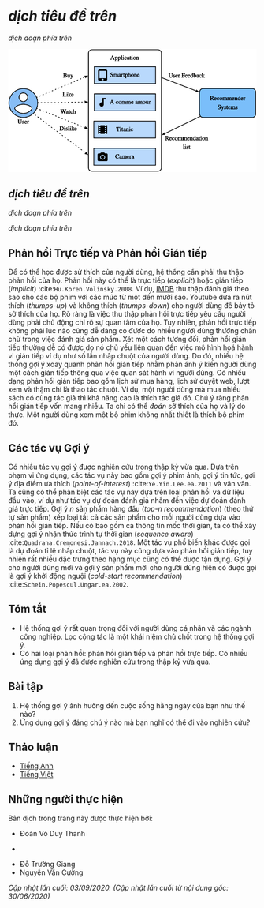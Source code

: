 <!-- ===================== Bắt đầu dịch Phần 1 ==================== -->

<!--
# Overview of Recommender Systems
-->

# *dịch tiêu đề trên*


<!--
In the last decade, the Internet has evolved into a platform for large-scale online services, 
which profoundly changed the way we communicate, read news, buy products, and watch movies.
In the meanwhile, the unprecedented number of items (we use the term *item* to refer to movies, news, books, and products.) 
offered online requires a system that can help us discover items that we preferred. 
Recommender systems are therefore powerful information filtering tools 
that can facilitate personalized services and provide tailored experience to individual users. 
In short, recommender systems play a pivotal role in utilizing the wealth of data available to make choices manageable.
Nowadays, recommender systems are at the core of a number of online services providers such as Amazon, Netflix, and YouTube. 
Recall the example of Deep learning books recommended by Amazon in :numref:`subsec_recommender_systems`. 
The benefits of employing recommender systems are two-folds: 
On the one hand, it can largely reduce users' effort in finding items and alleviate the issue of information overload. 
On the other hand, it can add business value to  online service providers and is an important source of revenue.
This chapter will introduce the fundamental concepts, classic models and recent advances 
with deep learning in the field of recommender systems, together with implemented examples.
-->

*dịch đoạn phía trên*

<!--
![Illustration of the Recommendation Process](../img/rec-intro.svg)
-->

![*dịch mô tả phía trên*](../img/rec-intro.svg)


<!--
## Collaborative Filtering
-->

## *dịch tiêu đề trên*


<!--
We start the journey with the important concept in recommender systems---collaborative filtering (CF), 
which was first coined by the Tapestry system :cite:`Goldberg.Nichols.Oki.ea.1992`, 
referring to "people collaborate to help one another perform the filtering process 
in order to handle the large amounts of email and messages posted to newsgroups".
This term has been enriched with more senses. In a broad sense, it is the process of
filtering for information or patterns using techniques involving collaboration among multiple users, agents, and data sources. 
CF has many forms and numerous CF methods proposed since its advent.
-->

*dịch đoạn phía trên*


<!--
Overall, CF techniques can be categorized into: memory-based CF, model-based CF, and their hybrid :cite:`Su.Khoshgoftaar.2009`.
Representative memory-based CF techniques are nearest neighbor-based CF such as user-based CF and item-based CF :cite:`Sarwar.Karypis.Konstan.ea.2001`.
Latent factor models such as matrix factorization are examples of model-based CF.
Memory-based CF has limitations in dealing with sparse and large-scale data since it computes the similarity values based on common items.
Model-based methods become more popular with its better capability in dealing with sparsity and scalability.
Many model-based CF approaches can be extended with neural networks, 
leading to more flexible and scalable models with the computation acceleration in deep learning :cite:`Zhang.Yao.Sun.ea.2019`.
In general, CF only uses the user-item interaction data to make predictions and recommendations.
Besides CF, content-based and context-based recommender systems are also useful in incorporating 
the content descriptions of items/users and contextual signals such as timestamps and locations.
Obviously, we may need to adjust the model types/structures when different input data is available.
-->

*dịch đoạn phía trên*

<!-- ===================== Kết thúc dịch Phần 1 ===================== -->

<!-- ===================== Bắt đầu dịch Phần 2 ===================== -->

<!--
## Explicit Feedback and Implicit Feedback
-->

## Phản hồi Trực tiếp và Phản hồi Gián tiếp


<!--
To learn the preference of users, the system shall collect feedback from them.
The feedback can be either explicit or implicit :cite:`Hu.Koren.Volinsky.2008`.
For example, [IMDB](https://www.imdb.com/) collects star ratings ranging from one to ten stars for movies.
YouTube provides the thumbs-up and thumbs-down buttons for users to show their preferences.
It is apparent that gathering explicit feedback requires users to indicate their interests proactively.
Nonetheless, explicit feedback is not always readily available as many users may be reluctant to rate products.
Relatively speaking, implicit feedback is often readily available since it is mainly concerned with modeling implicit behavior such user clicks.
As such, many recommender systems are centered on implicit feedback which indirectly reflects user's opinion through observing user behavior.
There are diverse forms of implicit feedback including purchase history, browsing history, watches and even mouse movements.
For example, a user that purchased many books by the same author probably likes that author.
Note that implicit feedback is inherently noisy. 
We can only *guess* their preferences and true motives.
A user watched a movie does not necessarily indicate a positive view of that movie.
-->

Để có thể học được sử thích của người dùng, hệ thống cần phải thu thập phản hồi của họ.
Phản hồi này có thể là trực tiếp (*explicit*) hoặc gián tiếp (*implicit*) :cite:`Hu.Koren.Volinsky.2008`.
Ví dụ, [IMDB](https://www.imdb.com/) thu thập đánh giá theo sao cho các bộ phim với các mức từ một đến mười sao.
Youtube đưa ra nút thích (*thumps-up*) và không thích (*thumps-down*) cho người dùng để bảy tỏ sở thích của họ.
Rõ ràng là việc thu thập phản hồi trực tiếp yêu cầu người dùng phải chủ động chỉ rõ sự quan tâm của họ.
Tuy nhiên, phản hồi trực tiếp không phải lúc nào cũng dễ dàng có được do nhiều người dùng thường chần chừ trong việc đánh giá sản phẩm.
Xét một cách tương đối, phản hồi gián tiếp thường dễ có được do nó chủ yếu liên quan đến việc mô hình hoá hành vi gián tiếp ví dụ như số lần nhấp chuột của người dùng.
Do đó, nhiều hệ thống gợi ý xoay quanh phản hồi gián tiếp nhằm phản ánh ý kiến người dùng một cách gián tiếp thông qua việc quan sát hành vi người dùng.
Có nhiều dạng phản hồi gián tiếp bao gồm lịch sử mua hàng, lịch sử duyệt web, lượt xem và thậm chí là thao tác chuột.
Ví dụ, một người dùng mà mua nhiều sách có cùng tác giả thì khả năng cao là thích tác giả đó.
Chú ý ràng phản hồi gián tiếp vốn mang nhiễu.
Ta chỉ có thể *đoán* sở thích của họ và lý do thực.
Một người dùng xem một bộ phim không nhất thiết là thích bộ phim đó.


<!--
## Recommendation Tasks
-->

## Các tác vụ Gợi ý


<!--
A number of recommendation tasks have been investigated in the past decades.
Based on the domain of applications, there are movies recommendation, news recommendations, point-of-interest recommendation :cite:`Ye.Yin.Lee.ea.2011` and so forth.
It is also possible to differentiate the tasks based on the types of feedback and input data, for example, the rating prediction task aims to predict the explicit ratings.
Top-$n$ recommendation (item ranking) ranks all items for each user personally based on the implicit feedback.
If time-stamp information is also included, we can build sequence-aware recommendation :cite:`Quadrana.Cremonesi.Jannach.2018`.
Another popular task is called click-through rate prediction, which is also based on implicit feedback, but various categorical features can be utilized.
Recommending for new users and recommending new items to existing users are called cold-start recommendation :cite:`Schein.Popescul.Ungar.ea.2002`.
-->

Có nhiều tác vụ gợi ý được nghiên cứu trong thập kỷ vừa qua.
Dựa trên phạm vi ứng dụng, các tác vụ này bao gồm gợi ý phim ảnh, gợi ý tin tức, gợi ý địa điểm ưa thích (*point-of-interest*) :cite:`Ye.Yin.Lee.ea.2011` và vân vân.
Ta cũng có thể phân biệt các tác vụ này dựa trên loại phản hồi và dữ liệu đầu vào, ví dụ như tác vụ dự đoán đánh giá nhắm đến việc dự đoán đánh giá trực tiếp.
Gợi ý $n$ sản phẩm hàng đầu (*top-$n$ recommendation*) (theo thứ tự sản phẩm) xếp loại tất cả các sản phẩm cho mỗi người dùng dựa vào phản hồi gián tiếp.
Nếu có bao gồm cả thông tin mốc thời gian, ta có thể xây dựng gợi ý nhận thức trình tự thời gian (*sequence aware*) :cite:`Quadrana.Cremonesi.Jannach.2018`.
Một tác vụ phổ biến khác được gọi là dự đoán tỉ lệ nhấp chuột, tác vụ này cũng dựa vào phản hồi gián tiếp, tuy nhiên rất nhiều đặc trưng theo hạng mục cũng có thể được tận dụng.
Gợi ý cho người dùng mới và gợi ý sản phẩm mới cho người dùng hiện có được gọi là gợi ý khởi động nguội (*cold-start recommendation*) :cite:`Schein.Popescul.Ungar.ea.2002`.



## Tóm tắt

<!--
* Recommender systems are important for individual users and industries. Collaborative filtering is a key concept in recommendation.
* There are two types of feedbacks: implicit feedback and explicit feedback.  A number of recommendation tasks have been explored during the last decade.
-->

* Hệ thống gợi ý rất quan trọng đối với người dùng cá nhân và các ngành công nghiệp. Lọc cộng tác là một khái niệm chủ chốt trong hệ thống gợi ý.
* Có hai loại phản hồi: phản hồi gián tiếp và phản hồi trực tiếp. Có nhiều ứng dụng gợi ý đã được nghiên cứu trong thập kỷ vừa qua.


## Bài tập

<!--
1. Can you explain how recommender systems influence your daily life?
2. What interesting recommendation tasks do you think can be investigated?
-->

1. Hệ thống gợi ý ảnh hưởng đến cuộc sống hằng ngày của bạn như thế nào?
2. Ứng dụng gợi ý đáng chú ý nào mà bạn nghĩ có thể đi vào nghiên cứu?

<!-- ===================== Kết thúc dịch Phần 2 ===================== -->

## Thảo luận
* [Tiếng Anh](https://discuss.d2l.ai/t/398)
* [Tiếng Việt](https://forum.machinelearningcoban.com/c/d2l)


## Những người thực hiện
Bản dịch trong trang này được thực hiện bởi:
<!--
Tác giả của mỗi Pull Request điền tên mình và tên những người review mà bạn thấy
hữu ích vào từng phần tương ứng. Mỗi dòng một tên, bắt đầu bằng dấu `*`.

Tên đầy đủ của các reviewer có thể được tìm thấy tại https://github.com/aivivn/d2l-vn/blob/master/docs/contributors_info.md
-->

* Đoàn Võ Duy Thanh
<!-- Phần 1 -->
* 

<!-- Phần 2 -->
* Đỗ Trường Giang
* Nguyễn Văn Cường

*Cập nhật lần cuối: 03/09/2020. (Cập nhật lần cuối từ nội dung gốc: 30/06/2020)*
